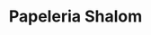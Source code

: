 ---
title: "Papeleria Shalom"
url: /oaxaca-de-juarez/papeleria-shalom/
shop: material de oficina
---